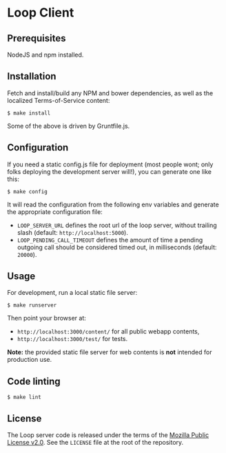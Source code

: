Loop Client
===========

Prerequisites
-------------

NodeJS and npm installed.

Installation
------------

Fetch and install/build any NPM and bower dependencies, as well as the
localized Terms-of-Service content:

    $ make install

Some of the above is driven by Gruntfile.js.

Configuration
-------------

If you need a static config.js file for deployment (most people wont; only
folks deploying the development server will!), you can generate one like this:

    $ make config

It will read the configuration from the following env variables and generate the
appropriate configuration file:

- `LOOP_SERVER_URL` defines the root url of the loop server, without trailing
  slash (default: `http://localhost:5000`).
- `LOOP_PENDING_CALL_TIMEOUT` defines the amount of time a pending outgoing call
  should be considered timed out, in milliseconds (default: `20000`).

Usage
-----

For development, run a local static file server:

    $ make runserver

Then point your browser at:

- `http://localhost:3000/content/` for all public webapp contents,
- `http://localhost:3000/test/` for tests.

**Note:** the provided static file server for web contents is **not** intended
for production use.

Code linting
------------

    $ make lint

License
-------

The Loop server code is released under the terms of the
[Mozilla Public License v2.0](http://www.mozilla.org/MPL/2.0/). See the
`LICENSE` file at the root of the repository.
